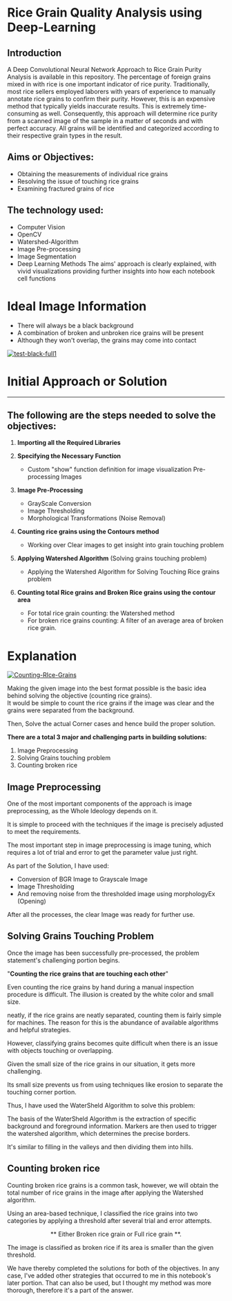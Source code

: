 # Rice Grain Quality Analysis using Deep-Learning

## Introduction 
A Deep Convolutional Neural Network Approach to Rice Grain Purity Analysis is available in this repository. The percentage of foreign grains mixed in with rice is one important indicator of rice purity. Traditionally, most rice sellers employed laborers with years of experience to manually annotate rice grains to confirm their purity. However, this is an expensive method that typically yields inaccurate results. This is extremely time-consuming as well. Consequently, this approach will determine rice purity from a scanned image of the sample in a matter of seconds and with perfect accuracy. All grains will be identified and categorized according to their respective grain types in the result.

## Aims or Objectives:
* Obtaining the measurements of individual rice grains
* Resolving the issue of touching rice grains
* Examining fractured grains of rice

## The technology used:
* Computer Vision
* OpenCV
* Watershed-Algorithm
* Image Pre-processing
* Image Segmentation
* Deep Learning Methods
The aims' approach is clearly explained, with vivid visualizations providing further insights into how each notebook cell functions

# Ideal Image Information
* There will always be a black background
* A combination of broken and unbroken rice grains will be present
* Although they won't overlap, the grains may come into contact

<a href="https://ibb.co/ngwhYQq"><img src="https://i.ibb.co/JBcXGrW/test-black-full1.jpg" alt="test-black-full1" border="0"></a>

# Initial Approach or Solution
---

## The following are the steps needed to solve the objectives:
1. **Importing all the Required Libraries**
2. **Specifying the Necessary Function**
    *  Custom "show" function definition for image visualization Pre-processing Images
2. **Image Pre-Processing**
    * GrayScale Conversion
    * Image Thresholding
    * Morphological Transformations (Noise Removal)
3. **Counting rice grains using the Contours method**
    * Working over Clear images to get insight into grain touching problem
3. **Applying Watershed Algorithm** (Solving grains touching problem)
    * Applying the Watershed Algorithm for Solving Touching Rice grains problem
  
4. **Counting total Rice grains and Broken Rice grains using the contour area**
    * For total rice grain counting: the Watershed method
    * For broken rice grains counting: A filter of an average area of broken rice grain.

# Explanation
<a href="https://www.youtube.com/watch?v=5BAdC-UXpEQ"><img src="https://i.ibb.co/kqg4Jpb/Counting-RIce-Grains.png" alt="Counting-RIce-Grains" border="0"></a>

Making the given image into the best format possible is the basic idea behind solving the objective (counting rice grains). \
It would be simple to count the rice grains if the image was clear and the grains were separated from the background.

Then, Solve the actual Corner cases and hence build the proper solution.


**There are a total 3 major and challenging parts in building solutions:**
1. Image Preprocessing
2. Solving Grains touching problem
3. Counting broken rice

## Image Preprocessing
One of the most important components of the approach is image preprocessing, as the Whole Ideology depends on it.

It is simple to proceed with the techniques if the image is precisely adjusted to meet the requirements.

The most important step in image preprocessing is image tuning, which requires a lot of trial and error to get the parameter value just right.

As part of the Solution, I have used:
* Conversion of BGR Image to Grayscale Image
* Image Thresholding
* And removing noise from the thresholded image using morphologyEx (Opening)

After all the processes, the clear Image was ready for further use. 


## Solving Grains Touching Problem
Once the image has been successfully pre-processed, the problem statement's challenging portion begins.

"**Counting the rice grains that are touching each other**" 

Even counting the rice grains by hand during a manual inspection procedure is difficult. The illusion is created by the white color and small size.

neatly, if the rice grains are neatly separated, counting them is fairly simple for machines. The reason for this is the abundance of available algorithms and helpful strategies.

However, classifying grains becomes quite difficult when there is an issue with objects touching or overlapping.

Given the small size of the rice grains in our situation, it gets more challenging.


Its small size prevents us from using techniques like erosion to separate the touching corner portion.

Thus, I have used the WaterSheld Algorithm to solve this problem:

The basis of the WaterSheld Algorithm is the extraction of specific background and foreground information. Markers are then used to trigger the watershed algorithm, which determines the precise borders.

It's similar to filling in the valleys and then dividing them into hills.



## Counting broken rice
Counting broken rice grains is a common task, however, we will obtain the total number of rice grains in the image after applying the Watershed algorithm.


Using an area-based technique, I classified the rice grains into two categories by applying a threshold after several trial and error attempts.
<center> ** Either Broken rice grain or Full rice grain **. </center>

The image is classified as broken rice if its area is smaller than the given threshold.

We have thereby completed the solutions for both of the objectives.
In any case, I've added other strategies that occurred to me in this notebook's later portion. That can also be used, but I thought my method was more thorough, therefore it's a part of the answer.









